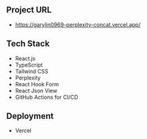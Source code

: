 ## Project URL

-   https://garylin0969-perplexity-concat.vercel.app/

## Tech Stack

-   React.js
-   TypeScript
-   Tailwind CSS
-   Perplexity
-   React Hook Form
-   React Json View
-   GitHub Actions for CI/CD

## Deployment

-   Vercel
